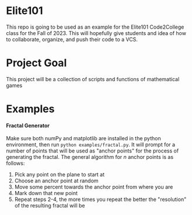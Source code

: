 # Elite101
This repo is going to be used as an example for the Elite101 Code2College class for the Fall of 2023. This will hopefully give students and idea of how to collaborate, organize, and push their code to a VCS. 

# Project Goal
This project will be a collection of scripts and functions of mathematical games

# Examples
#### Fractal Generator
Make sure both numPy and matplotlib are installed in the python environment, then run `python examples/fractal.py`. It will prompt for a number of points that will be used as "anchor points" for the process of generating the fractal. The general algorithm for *n* anchor points is as follows:
1. Pick any point on the plane to start at 
2. Choose an anchor point at random
3. Move some percent towards the anchor point from where you are
4. Mark down that new point
5. Repeat steps 2-4, the more times you repeat the better the "resolution" of the resulting fractal will be
